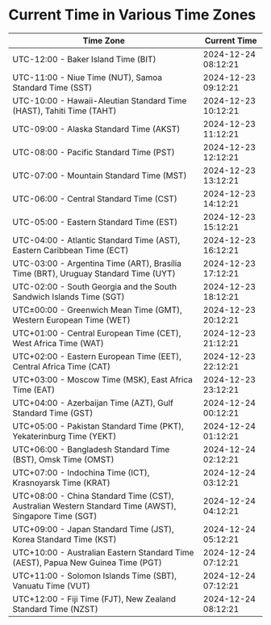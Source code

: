 # Current Time in Various Time Zones

| Time Zone | Current Time |
|-----------|--------------|
| UTC-12:00 - Baker Island Time (BIT) | 2024-12-24 08:12:21 |
| UTC-11:00 - Niue Time (NUT), Samoa Standard Time (SST) | 2024-12-23 09:12:21 |
| UTC-10:00 - Hawaii-Aleutian Standard Time (HAST), Tahiti Time (TAHT) | 2024-12-23 10:12:21 |
| UTC-09:00 - Alaska Standard Time (AKST) | 2024-12-23 11:12:21 |
| UTC-08:00 - Pacific Standard Time (PST) | 2024-12-23 12:12:21 |
| UTC-07:00 - Mountain Standard Time (MST) | 2024-12-23 13:12:21 |
| UTC-06:00 - Central Standard Time (CST) | 2024-12-23 14:12:21 |
| UTC-05:00 - Eastern Standard Time (EST) | 2024-12-23 15:12:21 |
| UTC-04:00 - Atlantic Standard Time (AST), Eastern Caribbean Time (ECT) | 2024-12-23 16:12:21 |
| UTC-03:00 - Argentina Time (ART), Brasília Time (BRT), Uruguay Standard Time (UYT) | 2024-12-23 17:12:21 |
| UTC-02:00 - South Georgia and the South Sandwich Islands Time (SGT) | 2024-12-23 18:12:21 |
| UTC±00:00 - Greenwich Mean Time (GMT), Western European Time (WET) | 2024-12-23 20:12:21 |
| UTC+01:00 - Central European Time (CET), West Africa Time (WAT) | 2024-12-23 21:12:21 |
| UTC+02:00 - Eastern European Time (EET), Central Africa Time (CAT) | 2024-12-23 22:12:21 |
| UTC+03:00 - Moscow Time (MSK), East Africa Time (EAT) | 2024-12-23 23:12:21 |
| UTC+04:00 - Azerbaijan Time (AZT), Gulf Standard Time (GST) | 2024-12-24 00:12:21 |
| UTC+05:00 - Pakistan Standard Time (PKT), Yekaterinburg Time (YEKT) | 2024-12-24 01:12:21 |
| UTC+06:00 - Bangladesh Standard Time (BST), Omsk Time (OMST) | 2024-12-24 02:12:21 |
| UTC+07:00 - Indochina Time (ICT), Krasnoyarsk Time (KRAT) | 2024-12-24 03:12:21 |
| UTC+08:00 - China Standard Time (CST), Australian Western Standard Time (AWST), Singapore Time (SGT) | 2024-12-24 04:12:21 |
| UTC+09:00 - Japan Standard Time (JST), Korea Standard Time (KST) | 2024-12-24 05:12:21 |
| UTC+10:00 - Australian Eastern Standard Time (AEST), Papua New Guinea Time (PGT) | 2024-12-24 07:12:21 |
| UTC+11:00 - Solomon Islands Time (SBT), Vanuatu Time (VUT) | 2024-12-24 07:12:21 |
| UTC+12:00 - Fiji Time (FJT), New Zealand Standard Time (NZST) | 2024-12-24 08:12:21 |
